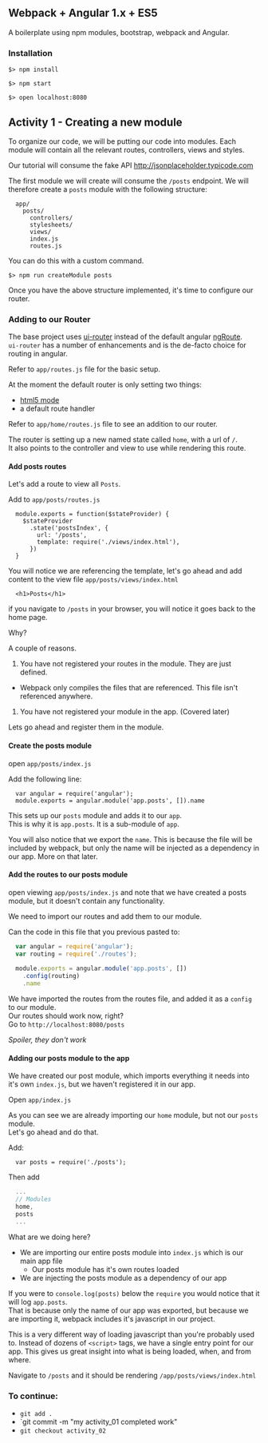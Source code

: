 ## Webpack + Angular 1.x + ES5

A boilerplate using npm modules, bootstrap, webpack and Angular.

### Installation

`$> npm install`

`$> npm start`

`$> open localhost:8080`

## Activity 1 - Creating a new module

To organize our code, we will be putting our code into modules.
Each module will contain all the relevant routes, controllers, views and styles.

Our tutorial will consume the fake API http://jsonplaceholder.typicode.com

The first module we will create will consume the `/posts` endpoint.  We will therefore create a `posts` module
with the following structure:

```
  app/
    posts/
      controllers/
      stylesheets/
      views/
      index.js
      routes.js
```

You can do this with a custom command.

`$> npm run createModule posts`

Once you have the above structure implemented, it's time to configure our router.

### Adding to our Router

The base project uses [ui-router](https://github.com/angular-ui/ui-router) instead of the default angular [ngRoute](https://docs.angularjs.org/api/ngRoute).  
`ui-router` has a number of enhancements and is the de-facto choice for routing in angular.

Refer to `app/routes.js` file for the basic setup.

At the moment the default router is only setting two things:

* [html5 mode](https://scotch.io/tutorials/pretty-urls-in-angularjs-removing-the-hashtag)
* a default route handler

Refer to `app/home/routes.js` file to see an addition to our router.

The router is setting up a new named state called `home`, with a url of `/`.  
It also points to the controller and view to use while rendering this route.

#### Add posts routes

Let's add a route to view all `Posts`.

Add to `app/posts/routes.js`

```
  module.exports = function($stateProvider) {
    $stateProvider
      .state('postsIndex', {
        url: '/posts',
        template: require('./views/index.html'),
      })
  }
```

You will notice we are referencing the template, let's go ahead and add content to the view file `app/posts/views/index.html`


```
  <h1>Posts</h1>
```

if you navigate to `/posts` in your browser, you will notice it goes back to the home page.

Why?

A couple of reasons.  

1. You have not registered your routes in the module.  They are just defined.
  * Webpack only compiles the files that are referenced.  This file isn't referenced anywhere.
1. You have not registered your module in the app. (Covered later)

Lets go ahead and register them in the module.

#### Create the posts module

open `app/posts/index.js`

Add the following line:

```
  var angular = require('angular');
  module.exports = angular.module('app.posts', []).name

```

This sets up our `posts` module and adds it to our `app`.  
This is why it is `app.posts`. It is a sub-module of `app`.

You will also notice that we export the `name`.  This is because the file will be included by webpack, but only the name will be injected as a dependency in our app.  More on that later.

#### Add the routes to our posts module

open viewing `app/posts/index.js` and note that we 
have created a posts module, but it doesn't contain any functionality.

We need to import our routes and add them to our module.

Can the code in this file that you previous pasted to:

``` javascript
  var angular = require('angular');
  var routing = require('./routes');
  
  module.exports = angular.module('app.posts', [])
    .config(routing)
    .name

```

We have imported the routes from the routes file, and added it as a `config` to our module.  
Our routes should work now, right?  
Go to `http://localhost:8080/posts`

*Spoiler, they don't work*

#### Adding our posts module to the app

We have created our post module, which imports everything it needs into it's own `index.js`, but we haven't registered it in our app.

Open `app/index.js`

As you can see we are already importing our `home` module, but not our `posts` module.  
Let's go ahead and do that.

Add: 

```
  var posts = require('./posts');
```

Then add 

``` javascript
  ...
  // Modules
  home, 
  posts
  ...
```

What are we doing here?

* We are importing our entire posts module into `index.js` which is our main app file
  * Our posts module has it's own routes loaded
* We are injecting the posts module as a dependency of our app

If you were to `console.log(posts)` below the `require` you would notice that it will log `app.posts`.  
That is because only the name of our app was exported, but because we are importing it, webpack includes it's javascript in our project.

This is a very different way of loading javascript than you're probably used to.  Instead of dozens of `<script>` tags, we have a single entry point for our app.
This gives us great insight into what is being loaded, when, and from where.

Navigate to `/posts` and it should be rendering `/app/posts/views/index.html`

### To continue:

* `git add .`
* `git commit -m "my activity_01 completed work"
* `git checkout activity_02`










